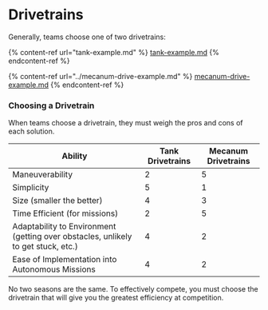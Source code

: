 # Drivetrains

Generally, teams choose one of two drivetrains:

{% content-ref url="tank-example.md" %}
[tank-example.md](tank-example.md)
{% endcontent-ref %}

{% content-ref url="../mecanum-drive-example.md" %}
[mecanum-drive-example.md](../mecanum-drive-example.md)
{% endcontent-ref %}

### Choosing a Drivetrain

When teams choose a drivetrain, they must weigh the pros and cons of each solution.&#x20;

<table><thead><tr><th>Ability</th><th data-type="rating" data-max="5">Tank Drivetrains</th><th data-type="rating" data-max="5">Mecanum Drivetrains</th></tr></thead><tbody><tr><td>Maneuverability</td><td>2</td><td>5</td></tr><tr><td>Simplicity</td><td>5</td><td>1</td></tr><tr><td>Size (smaller the better)</td><td>4</td><td>3</td></tr><tr><td>Time Efficient (for missions)</td><td>2</td><td>5</td></tr><tr><td>Adaptability to Environment (getting over obstacles, unlikely to get stuck, etc.)</td><td>4</td><td>2</td></tr><tr><td>Ease of Implementation into Autonomous Missions</td><td>4</td><td>2</td></tr></tbody></table>

No two seasons are the same. To effectively compete, you must choose the drivetrain that will give you the greatest efficiency at competition.
